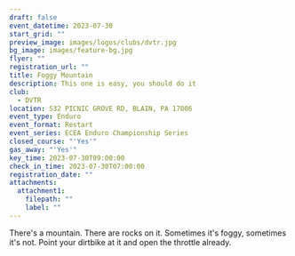```yaml
---
draft: false
event_datetime: 2023-07-30
start_grid: ""
preview_image: images/logos/clubs/dvtr.jpg
bg_image: images/feature-bg.jpg
flyer: ""
registration_url: ""
title: Foggy Mountain
description: This one is easy, you should do it
club:
  - DVTR
location: 532 PICNIC GROVE RD, BLAIN, PA 17006
event_type: Enduro
event_format: Restart
event_series: ECEA Enduro Championship Series
closed_course: "'Yes'"
gas_away: "'Yes'"
key_time: 2023-07-30T09:00:00
check_in_time: 2023-07-30T07:00:00
registration_date: ""
attachments:
  attachment1:
    filepath: ""
    label: ""
---
```


There's a mountain. There are rocks on it. Sometimes it's foggy, sometimes it's not. Point your dirtbike at it and open the throttle already.